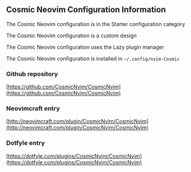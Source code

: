 ## Cosmic Neovim Configuration Information

The Cosmic Neovim configuration is in the Starter configuration category

The Cosmic Neovim configuration is a custom design

The Cosmic Neovim configuration uses the Lazy plugin manager

The Cosmic Neovim configuration is installed in `~/.config/nvim-Cosmic`

### Github repository

[https://github.com/CosmicNvim/CosmicNvim](https://github.com/CosmicNvim/CosmicNvim)

### Neovimcraft entry

[http://neovimcraft.com/plugin/CosmicNvim/CosmicNvim](http://neovimcraft.com/plugin/CosmicNvim/CosmicNvim)

### Dotfyle entry

[https://dotfyle.com/plugins/CosmicNvim/CosmicNvim](https://dotfyle.com/plugins/CosmicNvim/CosmicNvim)

